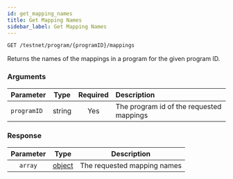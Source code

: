 ```yaml
---
id: get_mapping_names
title: Get Mapping Names
sidebar_label: Get Mapping Names
---
```


```bash title=ENDPOINT
GET /testnet/program/{programID}/mappings
```

Returns the names of the mappings in a program for the given program ID.

### Arguments

| Parameter   |  Type  | Required | Description                                     |
|:------------|:------:|:--------:|:------------------------------------------------|
| `programID` | string |   Yes    | The program id of the requested mappings        |

### Response

| Parameter |                  Type                   |         Description         |
|:---------:|:---------------------------------------:|:---------------------------:|
|  `array`  | [object](../../concepts/beginner/01_programs.md) | The requested mapping names |